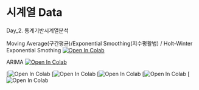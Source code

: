 # 시계열 Data

Day_2. 통계기반시계열분석

Moving Average(구간평균)/Exponential Smoothing(지수평활법) / Holt-Winter Exponential Smothing 
[![Open In Colab](https://colab.research.google.com/assets/colab-badge.svg)](https://colab.research.google.com/drive/1s7aqBgLY17z7k0HsFmkBSNSOMDk-nI1g)



ARIMA
[![Open In Colab](https://colab.research.google.com/assets/colab-badge.svg)](https://colab.research.google.com/github/caplove/DX_LG_KOREA/blob/main/%ED%86%B5%EA%B3%84%EA%B8%B0%EB%B0%98%EC%8B%9C%EA%B3%84%EC%97%B4%EB%B6%84%EC%84%9D%202%ED%9A%8C%EC%B0%A8%20-%202.ipynb#scrollTo=VDSGTRL3s_J0)




[![Open In Colab](https://colab.research.google.com/assets/colab-badge.svg)
[![Open In Colab](https://colab.research.google.com/assets/colab-badge.svg)
[![Open In Colab](https://colab.research.google.com/assets/colab-badge.svg)
[![Open In Colab](https://colab.research.google.com/assets/colab-badge.svg)
[![Open In Colab](https://colab.research.google.com/assets/colab-badge.svg)
